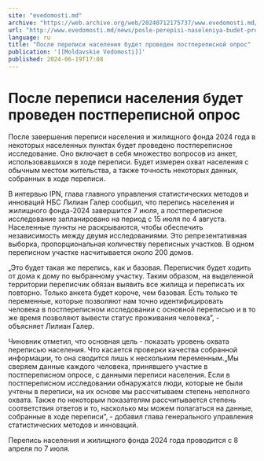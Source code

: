 ```yaml
---
site: "evedomosti.md"
archive: "https://web.archive.org/web/20240712175737/www.evedomosti.md/news/posle-perepisi-naseleniya-budet-proveden-postperepisnoj-opro"
url: "http://www.evedomosti.md/news/posle-perepisi-naseleniya-budet-proveden-postperepisnoj-opro"
language: ru
title: "После переписи населения будет проведен постпереписной опрос"
publication: '[[Moldavskie Vedomosti]]'
published: 2024-06-19T17:08
---
```


# После переписи населения будет проведен постпереписной опрос

После завершения переписи населения и жилищного фонда 2024 года в некоторых населенных пунктах будет проведено постпереписное исследование. Оно включает в себя множество вопросов из анкет, использовавшихся в ходе переписи. Будет измерен охват населения с обычным местом жительства, а также точность некоторых данных, собранных в ходе переписи.

В интервью IPN, глава главного управления статистических методов и инноваций НБС Лилиан Галер сообщил, что перепись населения и жилищного фонда-2024 завершится 7 июля, а постпереписное исследование запланировано на период с 15 июля по 4 августа. Населенные пункты не раскрываются, чтобы обеспечить независимость между двумя исследованиями. Это репрезентативная выборка, пропорциональная количеству переписных участков. В одном переписном участке насчитывается около 200 домов.

„Это будет такая же перепись, как и базовая. Переписчик будет ходить от дома к дому по выбранному участку. Таким образом, на выделенной территории переписчик обязан выявить все жилища и переписать их повторно. Только анкета будет короче, чем базовая. Есть только те переменные, которые позволяют нам точно идентифицировать человека в постпереписном исследовании с основной переписью и в то же время позволяют вывести статус проживания человека”, - объясняет Лилиан Галер.

Чиновник отметил, что основная цель - показать уровень охвата переписью населения. Что касается проверки качества собранной информации, то она сводится лишь к нескольким переменным.„Мы сверяем данные каждого человека, принявшего участие в постпереписном опросе, с данными переписи населения. Если в постпереписном исследовании обнаружатся люди, которые не были учтены в переписи, на их основе мы рассчитываем степень неполного охвата. Также по некоторым показателям рассчитывается степень соответствия ответов и то, насколько мы можем полагаться на данные, собранные в ходе переписи”, - добавил глава генерального управления статистических методов и инноваций.

Перепись населения и жилищного фонда 2024 года проводится с 8 апреля по 7 июля.